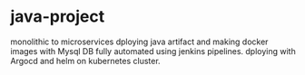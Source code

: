 # java-project
monolithic to microservices
dploying java artifact and making docker images with Mysql DB fully automated using jenkins pipelines. dploying with Argocd and helm on kubernetes cluster.
